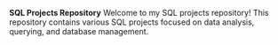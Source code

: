 **SQL Projects Repository**
Welcome to my SQL projects repository! This repository contains various SQL projects focused on data analysis, querying, and database management.

